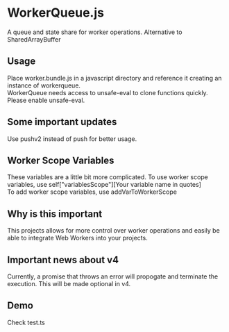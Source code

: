 # WorkerQueue.js
A queue and state share for worker operations. Alternative to SharedArrayBuffer

## Usage
Place worker.bundle.js in a javascript directory and reference it creating an instance of workerqueue.  
WorkerQueue needs access to unsafe-eval to clone functions quickly. Please enable unsafe-eval.  
## Some important updates
Use pushv2 instead of push for better usage.
## Worker Scope Variables
These variables are a little bit more complicated. To use worker scope variables, use self["variablesScope"][Your variable name in quotes]  
To add worker scope variables, use addVarToWorkerScope  
## Why is this important
This projects allows for more control over worker operations and easily be able to integrate Web Workers into your projects.
## Important news about v4
Currently, a promise that throws an error will propogate and terminate the execution. This will be made optional in v4.
## Demo
Check test.ts
